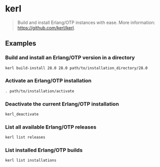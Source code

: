 # kerl

> Build and install Erlang/OTP instances with ease. More information: <https://github.com/kerl/kerl>.

## Examples

### Build and install an Erlang/OTP version in a directory

```bash
kerl build-install 28.0 28.0 path/to/installation_directory/28.0
```

### Activate an Erlang/OTP installation

```bash
. path/to/installation/activate
```

### Deactivate the current Erlang/OTP installation

```bash
kerl_deactivate
```

### List all available Erlang/OTP releases

```bash
kerl list releases
```

### List installed Erlang/OTP builds

```bash
kerl list installations
```
